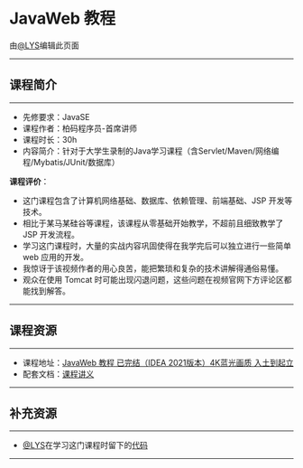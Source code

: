 # JavaWeb 教程

由[@LYS](https://lys2021.com/)编辑此页面

****

## 课程简介

<!-- 此处按照视频信息填写即可 -->

****

- 先修要求：JavaSE
- 课程作者：柏码程序员-首席讲师
- 课程时长：30h
- 内容简介：针对于大学生录制的Java学习课程（含Servlet/Maven/网络编程/Mybatis/JUnit/数据库）

**课程评价**：

<!-- 介绍学习该门课程主观感受，内容包括但不限于：
    （1）课程覆盖的知识点范围
    （2）与同类课程相比它的优势与特点
    （3）学习这门课程的体验与感受（必须要有）
    （4）自学这门课的注意点（踩过的坑、难度预警等等）
    （5）... ...
     注意使用无序列表分割过长的语句，且句尾加上“。”
-->

* 这门课程包含了计算机网络基础、数据库、依赖管理、前端基础、JSP 开发等技术。
* 相比于某马某硅谷等课程，该课程从零基础开始教学，不超前且细致教学了 JSP 开发流程。
* 学习这门课程时，大量的实战内容巩固使得在我学完后可以独立进行一些简单 web 应用的开发。
* 我惊讶于该视频作者的用心良苦，能把繁琐和复杂的技术讲解得通俗易懂。
* 观众在使用 Tomcat 时可能出现闪退问题，这些问题在视频官网下方评论区都能找到解答。

****

## 课程资源

<!-- 此处请尽量保证课程地址和文档链接长久有效
    （1）视频地址：[标题与链接课程标题尽量照应]()
    （2）配套文档：[标题可以说明文档来源等信息]()
-->

****

- 课程地址：[JavaWeb 教程 已完结（IDEA 2021版本）4K蓝光画质 入土到起立](https://www.bilibili.com/video/BV1CL4y1i7qR/?spm_id_from=333.999.0.0&vd_source=ce95ad6607d316dd76f87b90ab69fa3f)
- 配套文档：[课程讲义](https://itbaima.net/document/1/0/0)

****

## 补充资源

<!-- 请尽量补充相关学习资源，实在没有请尽量保证课程配套文档内容详实
    （1）官方文档
    （2）你在学习该课程时参考过的有用的资料
    （3）有用的博客或学习笔记
    （4）... ...
    注意使用无序列表列举
-->

****

* [@LYS](https://lys2021.com/)在学习这门课程时留下的[代码](https://github.com/Doge2077/learn-javaweb)

****
